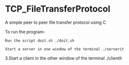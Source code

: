 TCP_FileTransferProtocol
========================
A simple peer to peer file transfer protocol using C  

To run the program-  

    Run the script doit.sh ./doit.sh  

    Start a server in one window of the terminal ./serverit  

3.Start a client in the other window of the terminal ./clientit  
